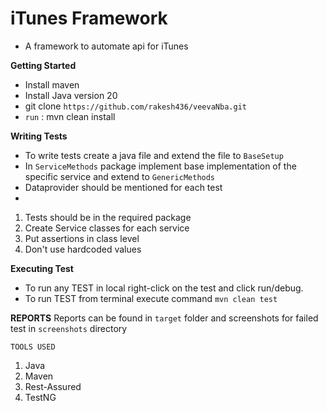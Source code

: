 # iTunes Framework
- A framework to automate api for iTunes

**Getting Started**
- Install maven
- Install Java version 20
- git clone `https://github.com/rakesh436/veevaNba.git`
- `run` : mvn clean install

**Writing Tests**

- To write tests create a java file and extend the file to `BaseSetup`
- In `ServiceMethods` package implement base implementation of the specific service and extend to `GenericMethods`
- Dataprovider should be mentioned for each test
- 
1. Tests should be in the required package
2. Create Service classes for each service
3. Put assertions in class level
4. Don't use hardcoded values

**Executing Test**
- To run any TEST in local right-click on the test and click run/debug.
- To run TEST from terminal execute command `mvn clean test`

**REPORTS**
Reports can be found in `target` folder and screenshots for failed test in `screenshots` directory

`TOOLS USED`
1. Java
2. Maven
3. Rest-Assured
4. TestNG